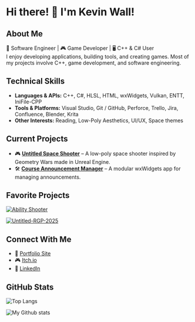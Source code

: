 # Hi there! 👋 I'm Kevin Wall!
##  About Me
🚀 Software Engineer | 🎮 Game Developer | 🖥️ C++ & C# User  
I enjoy developing applications, building tools, and creating games. Most of my projects involve C++, game development, and software engineering.  

## Technical Skills  
- **Languages & APIs:** C++, C#, HLSL, HTML, wxWidgets, Vulkan, ENTT, IniFile-CPP 
- **Tools & Platforms:** Visual Studio, Git / GitHub, Perforce, Trello, Jira, Confluence, Blender, Krita
- **Other Interests:** Reading, Low-Poly Aesthetics, UI/UX, Space themes

## Current Projects  
- 🎮 **[Untitled Space Shooter](https://swift-kevin.github.io/SitePages/UntitledSpaceShooter.html)** – A low-poly space shooter inspired by Geometry Wars made in Unreal Engine.  
- 🛠️ **[Course Announcement Manager](https://github.com/Swift-Kevin/OpenLabAutoAnnouncer)** – A modular wxWidgets app for managing announcements.

## Favorite Projects
[![Ability Shooter](https://github-readme-stats.vercel.app/api/pin/?username=tomOrourke1&repo=Midterm_FPS_Project&theme=github_dark)]()

[![Untitled-RGP-2025](https://github-readme-stats.vercel.app/api/pin/?username=Akane-Nishiwake&repo=RPG2025\&theme=github_dark\&description=hide)](https://github.com/Akane-Nishiwake/RPG2025)

## Connect With Me  
- 🔗 [Portfolio Site](https://swift-kevin.github.io/)
- 🎮 [Itch.io](https://swift-kevin.itch.io)  
- 💼 [LinkedIn](https://www.linkedin.com/in/kevinwall-gamedev)

## GitHub Stats  
![Top Langs](https://github-readme-stats.vercel.app/api/top-langs/?username=Swift-Kevin&hide_progress=true&theme=github_dark)

![My Github stats](https://github-readme-stats.vercel.app/api?username=Swift-Kevin\&theme=github_dark\&hide_rank=true\&show_icons=true\&show=reviews,prs_merged,prs_merged_percentage)



